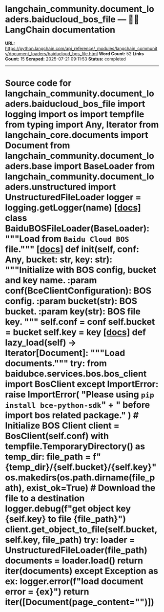 # langchain_community.document_loaders.baiducloud_bos_file — 🦜🔗 LangChain  documentation

**URL:** https://python.langchain.com/api_reference/_modules/langchain_community/document_loaders/baiducloud_bos_file.html
**Word Count:** 52
**Links Count:** 15
**Scraped:** 2025-07-21 09:11:53
**Status:** completed

---

# Source code for langchain\_community.document\_loaders.baiducloud\_bos\_file               import logging     import os     import tempfile     from typing import Any, Iterator          from langchain_core.documents import Document          from langchain_community.document_loaders.base import BaseLoader     from langchain_community.document_loaders.unstructured import UnstructuredFileLoader          logger = logging.getLogger(__name__)                              [[docs]](https://python.langchain.com/api_reference/community/document_loaders/langchain_community.document_loaders.baiducloud_bos_file.BaiduBOSFileLoader.html#langchain_community.document_loaders.baiducloud_bos_file.BaiduBOSFileLoader)     class BaiduBOSFileLoader(BaseLoader):         """Load from `Baidu Cloud BOS` file."""                         [[docs]](https://python.langchain.com/api_reference/community/document_loaders/langchain_community.document_loaders.baiducloud_bos_file.BaiduBOSFileLoader.html#langchain_community.document_loaders.baiducloud_bos_file.BaiduBOSFileLoader.__init__)         def __init__(self, conf: Any, bucket: str, key: str):             """Initialize with BOS config, bucket and key name.             :param conf(BceClientConfiguration): BOS config.             :param bucket(str): BOS bucket.             :param key(str): BOS file key.             """             self.conf = conf             self.bucket = bucket             self.key = key                                        [[docs]](https://python.langchain.com/api_reference/community/document_loaders/langchain_community.document_loaders.baiducloud_bos_file.BaiduBOSFileLoader.html#langchain_community.document_loaders.baiducloud_bos_file.BaiduBOSFileLoader.lazy_load)         def lazy_load(self) -> Iterator[Document]:             """Load documents."""             try:                 from baidubce.services.bos.bos_client import BosClient             except ImportError:                 raise ImportError(                     "Please using `pip install bce-python-sdk`"                     + " before import bos related package."                 )                  # Initialize BOS Client             client = BosClient(self.conf)             with tempfile.TemporaryDirectory() as temp_dir:                 file_path = f"{temp_dir}/{self.bucket}/{self.key}"                 os.makedirs(os.path.dirname(file_path), exist_ok=True)                 # Download the file to a destination                 logger.debug(f"get object key {self.key} to file {file_path}")                 client.get_object_to_file(self.bucket, self.key, file_path)                 try:                     loader = UnstructuredFileLoader(file_path)                     documents = loader.load()                     return iter(documents)                 except Exception as ex:                     logger.error(f"load document error = {ex}")                     return iter([Document(page_content="")])